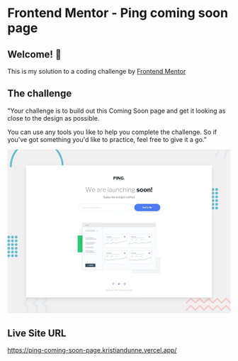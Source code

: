 # Frontend Mentor - Ping coming soon page

## Welcome! 👋

This is my solution to a coding challenge by
[Frontend Mentor](https://www.frontendmentor.io)

## The challenge

"Your challenge is to build out this Coming Soon page and get it looking as close to the design as possible.

You can use any tools you like to help you complete the challenge. So if you've got something you'd like to practice, feel free to give it a go."

![Design preview for the Ping coming soon page coding challenge](./design/desktop-preview.jpg)

## Live Site URL

https://ping-coming-soon-page.kristiandunne.vercel.app/

